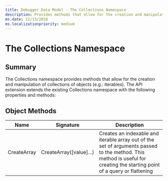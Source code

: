 ```yaml
---
title: Debugger Data Model - The Collections Namespace
description: Provides methods that allow for the creation and manipulation of collections of objects.
ms.date: 12/13/2018
ms.localizationpriority: medium
---
```

# The Collections Namespace
## Summary
The Collections namespace provides methods that allow for the creation and manipulation of collections of objects (e.g.: iterables). The API extension extends the existing Collections namespace with the following properties and methods:

## Object Methods
|Name|Signature|Description|
|--- |--- |--- |
|CreateArray|CreateArray([value]...)|Creates an indexable and iterable array out of the set of arguments passed to the method. This method is useful for creating the starting point of a query or flattening|